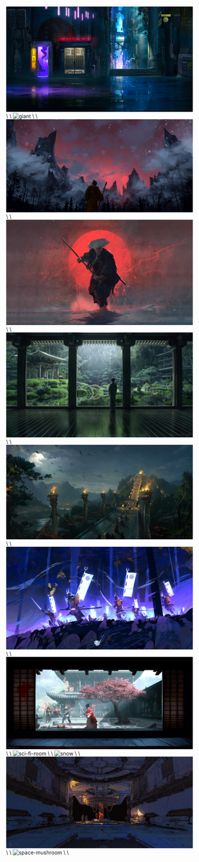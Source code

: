 ![cyber-street](cyber-street.jpg) \\ \\
![giant](giant.jpg) \\ \\
![japanese-1](japanese-1.jpg) \\ \\
![japanese-2](japanese-2.jpg) \\ \\
![japanese-3](japanese-3.jpg) \\ \\
![japanese-4](japanese-4.jpg) \\ \\
![japanese](japanese.jpg) \\ \\
![samurai](samurai.jpg) \\ \\
![sci-fi-room](sci-fi-room.png) \\ \\
![snow](snow.jpg) \\ \\
![space-monolith](space-monolith.jpg) \\ \\
![space-mushroom](space-mushroom.jpg) \\ \\
